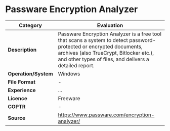 # Passware Encryption Analyzer

| Category | Evaluation |
| --- | --- |
| **Description** | Passware Encryption Analyzer is a free tool that scans a system to detect password-protected or encrypted documents, archives (also TrueCrypt, Bitlocker etc.), and other types of files, and delivers a detailed report. |
| **Operation/System** | Windows |
| **File Format** | - |
| **Experience** | ... |
| **Licence** | Freeware |
| **COPTR** | - |
| **Source** | https://www.passware.com/encryption-analyzer/ |
